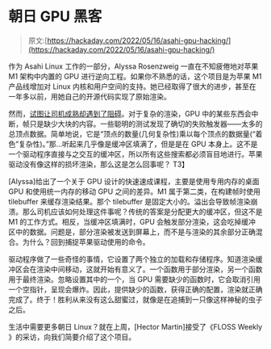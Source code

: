 # 朝日 GPU 黑客

> 原文:[https://hackaday.com/2022/05/16/asahi-gpu-hacking/](https://hackaday.com/2022/05/16/asahi-gpu-hacking/)

作为 Asahi Linux 工作的一部分，Alyssa Rosenzweig 一直在不知疲倦地对苹果 M1 架构中内置的 GPU 进行逆向工程。如果你不熟悉的话，这个项目是为苹果 M1 产品线增加对 Linux 内核和用户空间的支持。她已经取得了很大的进步，甚至在一年多以前，用她自己的开源代码实现了原始渲染。

然而，[试图让司机成熟却遇到了阻碍](https://rosenzweig.io/blog/asahi-gpu-part-5.html)。对于复杂的渲染，GPU 中的某些东西会中断，帧只是缺少大块的内容。一些聪明的测试发现了确切的失败触发器——太多的总顶点数据。简单地说，它是“顶点的数量(几何复杂性)乘以每个顶点的数据量(“着色”复杂性)。”那…听起来几乎像是缓冲区填满了，但是是在 GPU 本身上。这不是一个驱动程序直接与之交互的缓冲区，所以所有这些搜索都必须盲目地进行。苹果驱动没有像这样的损坏渲染，那么这是怎么回事呢？
T3】

[Alyssa]给出了一个关于 GPU 设计的快速速成课程，主要是使用专用内存的桌面 GPU 和使用统一内存的移动 GPU 之间的差异。M1 属于第二类，在构建帧时使用 tilebuffer 来缓存渲染结果。那个 tilebuffer 是固定大小的。溢出会导致帧渲染崩溃。那么司机应该如何处理这件事呢？传统的答案是分配更大的缓冲区，但这不是 M1 的工作方式。相反，当缓冲区填满时，GPU 会触发部分渲染，这会吃掉缓冲区中的数据。问题是，部分渲染被发送到屏幕上，而不是与渲染的其余部分正确混合。为什么？回到捕捉苹果驱动使用的命令。

驱动程序做了一些奇怪的事情，它设置了两个独立的加载和存储程序。知道渲染缓冲区会在渲染中间移动，这就开始有意义了。一个函数用于部分渲染，另一个函数用于最终渲染。忽略设置其中的一个，当 GPU 需要缺少的函数时，它会取消引用一个空指针，呈现会爆炸。因此，提供缺少的函数，获得正确的配置，渲染就正确完成了。终于！胜利从来没有这么甜蜜过，就像是在追捕到一只像这样神秘的虫子之后。

生活中需要更多朝日 Linux？就在上周，[Hector Martin]接受了《FLOSS Weekly 》的采访，向我们简要介绍了这个项目。